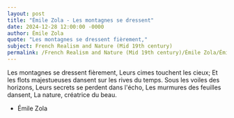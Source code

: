 ```yaml
---
layout: post
title: "Émile Zola - Les montagnes se dressent"
date: 2024-12-28 12:00:00 -0000
author: Émile Zola
quote: "Les montagnes se dressent fièrement,"
subject: French Realism and Nature (Mid 19th century)
permalink: /French Realism and Nature (Mid 19th century)/Émile Zola/Émile Zola - Les montagnes se dressent
---
```


Les montagnes se dressent fièrement,
Leurs cimes touchent les cieux; 
Et les flots majestueuses
dansent sur les rives du temps.
Sous les voiles des horizons,
Leurs secrets se perdent dans l'écho,
Les murmures des feuilles dansent,
La nature, créatrice du beau.

- Émile Zola
